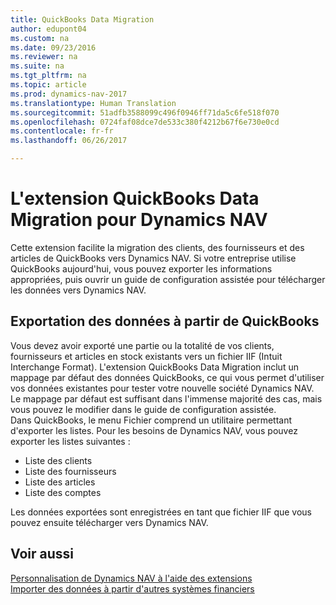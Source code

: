 ```yaml
---
title: QuickBooks Data Migration
author: edupont04
ms.custom: na
ms.date: 09/23/2016
ms.reviewer: na
ms.suite: na
ms.tgt_pltfrm: na
ms.topic: article
ms.prod: dynamics-nav-2017
ms.translationtype: Human Translation
ms.sourcegitcommit: 51adfb3588099c496f0946ff71da5c6fe518f070
ms.openlocfilehash: 0724faf08dce7de533c380f4212b67f6e730e0cd
ms.contentlocale: fr-fr
ms.lasthandoff: 06/26/2017

---
```


# <a name="the-quickbooks-data-migration-extension-for-dynamics-nav"></a>L'extension QuickBooks Data Migration pour Dynamics NAV
Cette extension facilite la migration des clients, des fournisseurs et des articles de QuickBooks vers Dynamics NAV. Si votre entreprise utilise QuickBooks aujourd'hui, vous pouvez exporter les informations appropriées, puis ouvrir un guide de configuration assistée pour télécharger les données vers Dynamics NAV.  

## <a name="exporting-data-from-quickbooks"></a>Exportation des données à partir de QuickBooks
Vous devez avoir exporté une partie ou la totalité de vos clients, fournisseurs et articles en stock existants vers un fichier IIF (Intuit Interchange Format). L'extension QuickBooks Data Migration inclut un mappage par défaut des données QuickBooks, ce qui vous permet d'utiliser vos données existantes pour tester votre nouvelle société Dynamics NAV. Le mappage par défaut est suffisant dans l'immense majorité des cas, mais vous pouvez le modifier dans le guide de configuration assistée.  
Dans QuickBooks, le menu Fichier comprend un utilitaire permettant d'exporter les listes. Pour les besoins de Dynamics NAV, vous pouvez exporter les listes suivantes :
- Liste des clients
- Liste des fournisseurs
- Liste des articles
- Liste des comptes  

Les données exportées sont enregistrées en tant que fichier IIF que vous pouvez ensuite télécharger vers Dynamics NAV.

## <a name="see-also"></a>Voir aussi  
[Personnalisation de Dynamics NAV à l'aide des extensions ](ui-extensions.md)  
[Importer des données à partir d'autres systèmes financiers](upload-data.md)  

